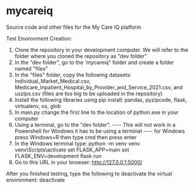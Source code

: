# mycareiq
Source code and other files for the My Care IQ platform

Test Environment Creation: 
1. Clone the repository in your development computer. We will refer to the folder where you cloned the repository as "dev folder"
3. In the "dev folder", go to the 'mycareiq" folder and create a folder named "files"
4. In the "files" folder, copy the following datasets: Individual_Market_Medical.csv, Medicare_Inpatient_Hospital_by_Provider_and_Service_2021.csv, and uszips.csv (files are too big to be uploaded in the repository)
5. Install the following libraries using pip install: pandas, pyzipcode, flask, virtualenv, os, glob
6. In main.py change the first line to the location of python.exe in your computer
8. Using a terminal, go to the "dev folder".
    ---- This will not work in a Powershell for Windows it has to be using a terminal
    ---- for Windows press Windows+R then type cmd then press enter
9.  In the Windows terminal type:
    python -m venv venv
    venv\Scripts\activate
    set FLASK_APP=main
    set FLASK_ENV=development
    flask run
12. Go to this URL in your browser: http://127.0.0.1:5000/

After you finished testing, type the following to deactivate the virtual environment:
deactivate
